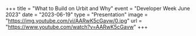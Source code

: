 +++
title = "What to Build on Urbit and Why"
event = "Developer Week June 2023"
date = "2023-06-19"
type = "Presentation"
image = "https://img.youtube.com/vi/AARwK5cGavw/0.jpg"
url = "https://www.youtube.com/watch?v=AARwK5cGavw"
+++